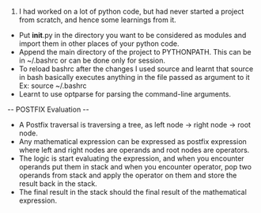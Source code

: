1. I had worked on a lot of python code, but had never started a project from scratch, and hence some learnings from it.
* Put __init__.py in the directory you want to be considered as modules and import them in other places of your python code.
* Append the main directory of the project to PYTHONPATH. This can be in ~/.bashrc or can be done only for session.
* To reload bashrc after the changes I used source and learnt that source in bash basically executes anything in the file passed as argument to it Ex: source ~/.bashrc
* Learnt to use optparse for parsing the command-line arguments.

-- POSTFIX Evaluation --
* A Postfix traversal is traversing a tree, as left node -> right node -> root node.
* Any mathematical expression can be expressed as postfix expression where left and right nodes are operands and root nodes are operators.
* The logic is start evaluating the expression, and when you encounter operands put them in stack and when you encounter operator, pop two operands from stack and apply the operator on them
and store the result back in the stack.
* The final result in the stack should the final result of the mathematical expression.

